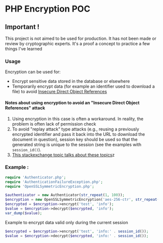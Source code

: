 # PHP Encryption POC

## Important ! 
This project is not aimed to be used for production. It has not been made or review by cryptographic 
experts. It's a proof a concept to practice a few things I've learned

### Usage
Encryption can be used for:
- Encrypt sensitive data stored in the database or elsewhere
- Temporarily encrypt data (for example an identifier used to download a file)
  to avoid [Insecure Direct Object References](https://wiki.owasp.org/index.php/Top_10_2013-A4-Insecure_Direct_Object_References)

#### Notes about using encryption to avoid an "Insecure Direct Object References" attack
1. Using encryption in this case is often a workaround. In reality, the problem is often lack of permission check
2. To avoid "replay attack" type attacks (e.g., reusing a previously encrypted identifier
   and pass it back into the URL to download the document in question), session key should be used so that the generated string
   is unique to the session (see the examples with `session_id()`).
3. [This stackexchange topic talks about these topics](https://security.stackexchange.com/questions/34277/avoiding-direct-object-references)z

### Example :

```php
require 'Authenticator.php';
require 'AuthenticationFailureException.php';
require 'OpenSSLSymmetricEncryption.php';

$authenticator = new Authenticator(str_repeat(1, 100));
$encryption = new OpenSSLSymmetricEncryption('aes-256-ctr', str_repeat(1, 100), $authenticator);
$encrypted = $encryption->encrypt('test', 'info');
$value = $encryption->decrypt($encrypted, 'info');
var_dump($value);
```

Example to encrypt data valid only during the current session
```php
$encrypted = $encryption->encrypt('test', 'info:' . session_id());
$value = $encryption->decrypt($encrypted, 'info:' . session_id());
```